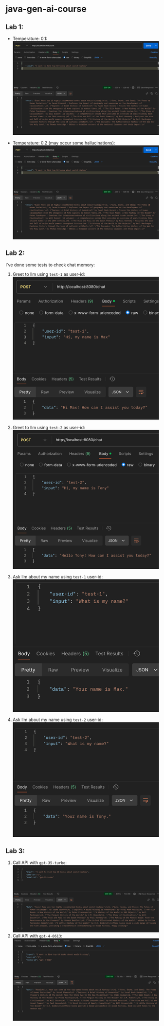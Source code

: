 # java-gen-ai-course

## Lab 1:

- Temperature: 0.1:
  <img src="img/lab_01_temperature_1_0.png" alt="Temperature 1.0">

- Temperature: 0.2 (may occur some hallucinations):
  <img src="img/lab_01_temperature_1_0.png" alt="Temperature 2.0">

## Lab 2:

I`ve done some tests to check chat memory:

1. Greet to llm using `test-1` as user-id:
   <img src="img/lab_02_name_test_1.png" alt="Max presenting">

2. Greet to llm using `test-2` as user-id:
   <img src="img/lab_02_name_test_2.png" alt="Tony presenting">

3. Ask llm about my name using `test-1` user-id:
   <img src="img/lab_02_name_test_3.png" alt="Max asking">

4. Ask llm about my name using `test-2` user-id:
   <img src="img/lab_02_name_test_4.png" alt="Tony asking">

## Lab 3:

1. Call API with `gpt-35-turbo`:
   <img src="img/lab_03_model_gpt_35_turbo.png" alt="gpt-35-turbo">
2. Call API with `gpt-4-0613`:
   <img src="img/lab_03_model_gpt_4_0613.png" alt="gpt-4-0613">
